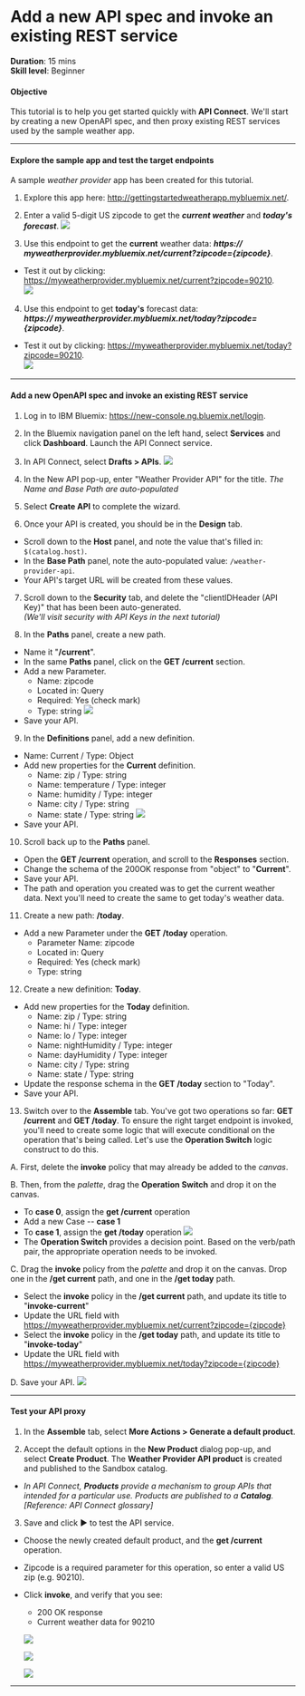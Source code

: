 # Add a new API spec and invoke an existing REST service
**Duration**: 15 mins  
**Skill level**: Beginner  


#### Objective
This tutorial is to help you get started quickly with **API Connect**. We'll start by creating a new OpenAPI spec, and then proxy existing REST services used by the sample weather app.

---


#### Explore the sample app and test the target endpoints
A sample _weather provider_ app has been created for this tutorial.
1. Explore this app here: http://gettingstartedweatherapp.mybluemix.net/.
2. Enter a valid 5-digit US zipcode to get the _**current weather**_ and _**today's forecast**_. 
![](images/explore-weatherapp-1.png)

3. Use this endpoint to get the **current** weather data:     _**https:// myweatherprovider<span></span>.mybluemix.net/current?zipcode={zipcode}**_.
  - Test it out by clicking: https://myweatherprovider.mybluemix.net/current?zipcode=90210.  
  ![](images/explore-weatherapp-2.png)

4. Use this endpoint to get **today's** forecast data:  
   _**https:// myweatherprovider<span></span>.mybluemix.net/today?zipcode={zipcode}**_.
  - Test it out by clicking: https://myweatherprovider.mybluemix.net/today?zipcode=90210.  
  ![](images/explore-weatherapp-3.png)


---

#### Add a new OpenAPI spec and invoke an existing REST service
1. Log in to IBM Bluemix: https://new-console.ng.bluemix.net/login.
2. In the Bluemix navigation panel on the left hand, select **Services** and click **Dashboard**. Launch the API Connect service.
3. In API Connect, select **Drafts > APIs**.
  ![](images/create-new-1.png)
4. In the New API pop-up, enter "Weather Provider API" for the title.
_The Name and Base Path are auto-populated_  
5. Select **Create API** to complete the wizard.  


6. Once your API is created, you should be in the **Design** tab. 
  - Scroll down to the **Host** panel, and note the value that's filled in: ```$(catalog.host)```.  
  - In the **Base Path** panel, note the auto-populated value: ```/weather-provider-api```.  
  - Your API's target URL will be created from these values.  


7. Scroll down to the **Security** tab, and delete the "clientIDHeader (API Key)" that has been been auto-generated.  
_(We'll visit security with API Keys in the next tutorial)_  


8. In the **Paths** panel, create a new path.
  - Name it "**/current**".  
  - In the same **Paths** panel, click on the **GET /current** section.  
  - Add a new Parameter.  
    - Name: zipcode
    - Located in: Query
    - Required: Yes (check mark)
    - Type: string
    ![](images/path-current-1.png)
  - Save your API.

9. In the **Definitions** panel, add a new definition.
  - Name: Current  /  Type: Object
  - Add new properties for the **Current** definition.
    - Name: zip         /  Type: string
    - Name: temperature /  Type: integer
    - Name: humidity    /  Type: integer
    - Name: city        /  Type: string
    - Name: state       /  Type: string
    ![](images/definition-current-1.png)
  - Save your API.  


10. Scroll back up to the **Paths** panel.
  - Open the **GET /current** operation, and scroll to the **Responses** section.
  - Change the schema of the 200OK response from "object" to "**Current**".
  - Save your API.
  - The path and operation you created was to get the current weather data. Next you'll need to create the same to get today's weather data.  

11. Create a new path: **/today**.
  - Add a new Parameter under the **GET /today** operation.
    - Parameter Name: zipcode
    - Located in: Query
    - Required: Yes (check mark)
    - Type: string  

12. Create a new definition: **Today**.
  - Add new properties for the **Today** definition.
    - Name: zip / Type: string
    - Name: hi / Type: integer
    - Name: lo / Type: integer
    - Name: nightHumidity / Type: integer
    - Name: dayHumidity / Type: integer
    - Name: city / Type: string
    - Name: state / Type: string
  - Update the response schema in the **GET /today** section to "Today".
  - Save your API.

13. Switch over to the **Assemble** tab. You've got two operations so far: **GET /current** and **GET /today**. To ensure the right target endpoint is invoked, you'll need to create some logic that will execute conditional on the operation that's being called. Let's use the **Operation Switch** logic construct to do this.  

A. First, delete the **invoke** policy that may already be added to the _canvas_.  

B. Then, from the _palette_, drag the **Operation Switch** and drop it on the canvas.  
  - To **case 0**, assign the **get /current** operation
  - Add a new Case -- **case 1**
  - To **case 1**, assign the **get /today** operation
    ![](images/assemble-1.png)
  - The **Operation Switch**  provides a decision point. Based on the verb/path pair, the appropriate operation needs to be invoked.

C. Drag the **invoke** policy from the _palette_ and drop it on the canvas. Drop one in the **/get current** path, and one in the **/get today** path.
  - Select the **invoke** policy in the **/get current** path, and update its title to "**invoke-current**"
  - Update the URL field with https://myweatherprovider.mybluemix.net/current?zipcode={zipcode}  
  - Select the **invoke** policy in the **/get today** path, and update its title to "**invoke-today**"
  - Update the URL field with https://myweatherprovider.mybluemix.net/today?zipcode={zipcode}  

D. Save your API.
![](images/assemble-1.png)

---

#### Test your API proxy
1. In the **Assemble** tab, select **More Actions > Generate a default product**.

2. Accept the default options in the **New Product** dialog pop-up, and select **Create Product**. The **Weather Provider API product** is created and published to the Sandbox catalog.
  - _In API Connect, **Products** provide a mechanism to  group APIs that intended for a particular use. Products are published to a **Catalog**.  [Reference: API Connect glossary]_

3. Save and click ► to test the API service.
  - Choose the newly created default product, and the **get /current** operation.  
  - Zipcode is a required parameter for this operation, so enter a valid US zip (e.g. 90210).  
  - Click **invoke**, and verify that you see:
    - 200 OK response
    - Current weather data for 90210  

    ![](images/test-invoke-1.png)  

    ![](images/test-invoke-2.png)  

    ![](images/test-invoke-3.png)

---
